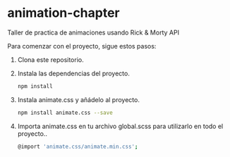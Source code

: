 # animation-chapter
Taller de practica de animaciones usando Rick &amp; Morty API

Para comenzar con el proyecto, sigue estos pasos:

1. Clona este repositorio.

2. Instala las dependencias del proyecto.

   ```bash
   npm install

3. Instala animate.css y añádelo al proyecto.

   ```bash
   npm install animate.css --save
   
4. Importa animate.css en tu archivo global.scss para utilizarlo en todo el proyecto..

   ```bash
   @import 'animate.css/animate.min.css';


